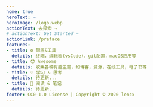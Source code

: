 ```yaml
---
home: true
heroText: ~
heroImage: /logo.webp
actionText: 去探索 →
# actionText: Get Started →
actionLink: /preface
features:
- title: ⚙️ 配置&工具
  details: 终端，编辑器(vsCode)，git配置，macOS应用等
- title: 😎 Awesome
  details: 收集各种有趣主题，如博客，资源，在线工具，电子书等
- title: 💡 学习 & 思考
  details: 待更新...
- title: 📝 阅读 & 笔记
  details: 待更新...
footer: CC0-1.0 License | Copyright © 2020 lencx
---
```


<br />
<br />
<br />
<OneSentence :auto="true" />
